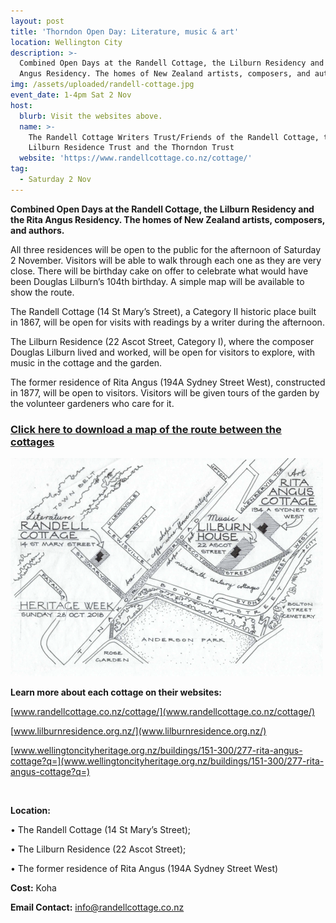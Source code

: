 ```yaml
---
layout: post
title: 'Thorndon Open Day: Literature, music & art'
location: Wellington City
description: >-
  Combined Open Days at the Randell Cottage, the Lilburn Residency and the Rita
  Angus Residency. The homes of New Zealand artists, composers, and authors.
img: /assets/uploaded/randell-cottage.jpg
event_date: 1-4pm Sat 2 Nov
host:
  blurb: Visit the websites above.
  name: >-
    The Randell Cottage Writers Trust/Friends of the Randell Cottage, the
    Lilburn Residence Trust and the Thorndon Trust
  website: 'https://www.randellcottage.co.nz/cottage/'
tag:
  - Saturday 2 Nov
---
```


**Combined Open Days at the Randell Cottage, the Lilburn Residency and the Rita Angus Residency. The homes of New Zealand artists, composers, and authors.**

All three residences will be open to the public for the afternoon of Saturday 2 November.  Visitors will be able to walk through each one as they are very close.  There will be birthday cake on offer to celebrate what would have been Douglas Lilburn’s 104th birthday. A simple map will be available to show the route.  

The Randell Cottage (14 St Mary’s Street), a Category II historic place built in 1867, will be open for visits with readings by a writer during the afternoon.

The Lilburn Residence (22 Ascot Street, Category I), where the composer Douglas Lilburn lived and worked, will be open for visitors to explore, with music in the cottage and the garden.

The former residence of Rita Angus (194A Sydney Street West), constructed in 1877, will be open to visitors.   Visitors will be given tours of the garden by the volunteer gardeners who care for it.  

### [Click here to download a map of the route between the cottages](https://wellingtonheritageweek.co.nz/assets/uploaded/Thorndon%20Open%20Day%20Map%20Wellington%20Heritage%20Week%202019.pdf)

![null](/assets/uploaded/thorndon-open-day-map-wellington-heritage-week-2019-min.pdf.png)

**Learn more about each cottage on their websites:**

[www.randellcottage.co.nz/cottage/](www.randellcottage.co.nz/cottage/)

[www.lilburnresidence.org.nz/](www.lilburnresidence.org.nz/)

[www.wellingtoncityheritage.org.nz/buildings/151-300/277-rita-angus-cottage?q=](www.wellingtoncityheritage.org.nz/buildings/151-300/277-rita-angus-cottage?q=)

<br>

**Location:** 

•	The Randell Cottage (14 St Mary’s Street); 

•	The Lilburn Residence (22 Ascot Street); 

•	The former residence of Rita Angus (194A Sydney Street West) 

**Cost:** Koha

**Email Contact:** info@randellcottage.co.nz

